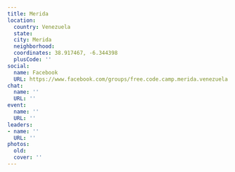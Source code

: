 ```yaml
---
title: Merida
location:
  country: Venezuela
  state: 
  city: Merida
  neighborhood: 
  coordinates: 38.917467, -6.344398
  plusCode: ''
social:
  name: Facebook
  URL: https://www.facebook.com/groups/free.code.camp.merida.venezuela
chat:
  name: ''
  URL: ''
event:
  name: ''
  URL: ''
leaders:
- name: ''
  URL: ''
photos:
  old: 
  cover: ''
---
```

